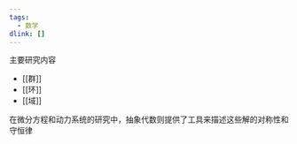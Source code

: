 ```yaml
---
tags:
  - 数学
dlink: []
---
```

主要研究内容
- [[群]]
- [[环]]
- [[域]]



在微分方程和动力系统的研究中，抽象代数则提供了工具来描述这些解的对称性和守恒律